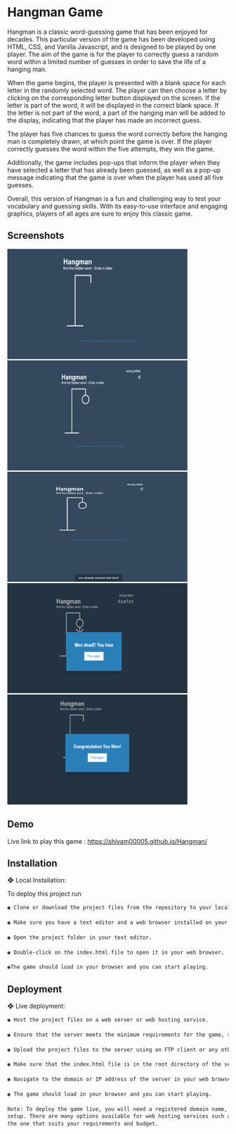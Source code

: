 
# Hangman Game

Hangman is a classic word-guessing game that has been enjoyed for decades. This particular version of the game has been developed using HTML, CSS, and Vanilla Javascript, and is designed to be played by one player. The aim of the game is for the player to correctly guess a random word within a limited number of guesses in order to save the life of a hanging man.

When the game begins, the player is presented with a blank space for each letter in the randomly selected word. The player can then choose a letter by clicking on the corresponding letter button displayed on the screen. If the letter is part of the word, it will be displayed in the correct blank space. If the letter is not part of the word, a part of the hanging man will be added to the display, indicating that the player has made an incorrect guess.

The player has five chances to guess the word correctly before the hanging man is completely drawn, at which point the game is over. If the player correctly guesses the word within the five attempts, they win the game.

Additionally, the game includes pop-ups that inform the player when they have selected a letter that has already been guessed, as well as a pop-up message indicating that the game is over when the player has used all five guesses.

Overall, this version of Hangman is a fun and challenging way to test your vocabulary and guessing skills. With its easy-to-use interface and engaging graphics, players of all ages are sure to enjoy this classic game.

## Screenshots
<div class="image-grid">
<img src="https://raw.githubusercontent.com/shivam00005/Hangman/master/screenshots/intro.png" alt="intro" width="410" height="250">

<img src="https://raw.githubusercontent.com/shivam00005/Hangman/master/screenshots/wrong-letter.png" alt="wrong enter letter" width="410" height="250">

<img src="https://raw.githubusercontent.com/shivam00005/Hangman/master/screenshots/message-popup.png" alt="popup-message" width="410" height="250">

<img src="https://raw.githubusercontent.com/shivam00005/Hangman/master/screenshots/game-lost.png" alt="game lost" width="410" height="250">

<img src="https://raw.githubusercontent.com/shivam00005/Hangman/master/screenshots/win-game.png" alt="game win" width="410" height="250">
</div>



## Demo

Live link to play this game : https://shivam00005.github.io/Hangman/

## Installation

❖ Local Installation:

To deploy this project run

```bash
◉ Clone or download the project files from the repository to your local computer.

◉ Make sure you have a text editor and a web browser installed on your computer.

◉ Open the project folder in your text editor.

◉ Double-click on the index.html file to open it in your web browser.

◉The game should load in your browser and you can start playing.

```
    
## Deployment

❖ Live deployment:

```bash
◉ Host the project files on a web server or web hosting service.

◉ Ensure that the server meets the minimum requirements for the game, such as supporting HTML, CSS, and JavaScript.

◉ Upload the project files to the server using an FTP client or any other file transfer protocol.

◉ Make sure that the index.html file is in the root directory of the server.

◉ Navigate to the domain or IP address of the server in your web browser.

◉ The game should load in your browser and you can start playing.

Note: To deploy the game live, you will need a registered domain name, DNS settings configured properly and web hosting account
setup. There are many options available for web hosting services such as shared hosting, VPS hosting or cloud hosting etc. Choose
the one that suits your requirements and budget.

```
